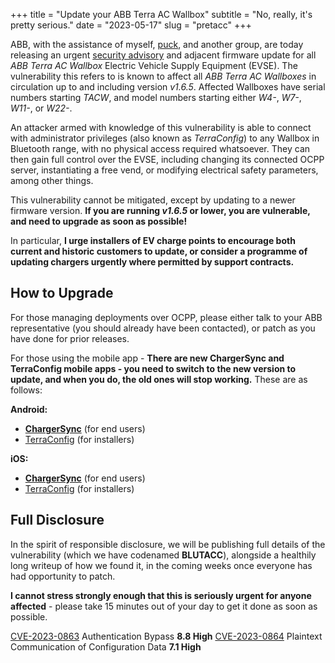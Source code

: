 +++
title = "Update your ABB Terra AC Wallbox"
subtitle = "No, really, it's pretty serious."
date = "2023-05-17"
slug = "pretacc"
+++

ABB, with the assistance of myself, [puck](http://puck.moe/), and another group, are today releasing an urgent [security advisory](https://search.abb.com/library/Download.aspx?Action=Launch&DocumentID=9AKK108468A1415&DocumentPartId=&LanguageCode=en) and adjacent firmware update for all _ABB Terra AC Wallbox_ Electric Vehicle Supply Equipment (EVSE). The vulnerability this refers to is known to affect all _ABB Terra AC Wallboxes_ in circulation up to and including version _v1.6.5_. Affected Wallboxes have serial numbers starting _TACW_, and model numbers starting either _W4-_, _W7-_, _W11-_, or _W22-_.

An attacker armed with knowledge of this vulnerability is able to connect with administrator privileges (also known as _TerraConfig_) to any Wallbox in Bluetooth range, with no physical access required whatsoever. They can then gain full control over the EVSE, including changing its connected OCPP server, instantiating a free vend, or modifying electrical safety parameters, among other things.

This vulnerability cannot be mitigated, except by updating to a newer firmware version. **If you are running _v1.6.5_ or lower, you are vulnerable, and need to upgrade as soon as possible!**

In particular, **I urge installers of EV charge points to encourage both current and historic customers to update, or consider a programme of updating chargers urgently where permitted by support contracts.**

## How to Upgrade

For those managing deployments over OCPP, please either talk to your ABB representative (you should already have been contacted), or patch as you have done for prior releases.

For those using the mobile app - **There are new ChargerSync and TerraConfig mobile apps - you need to switch to the new version to update, and when you do, the old ones will stop working.** These are as follows:

**Android:**
* **[ChargerSync](https://play.google.com/store/apps/details?id=com.abbemobility.chargersync)** (for end users)
* [TerraConfig](https://play.google.com/store/apps/details?id=com.abbemobility.terraconfig) (for installers)

**iOS:**
* **[ChargerSync](https://apps.apple.com/gb/app/chargersync/id6443737188)** (for end users)
* [TerraConfig](https://apps.apple.com/gb/app/terraconfig/id6443887124) (for installers)

## Full Disclosure

In the spirit of responsible disclosure, we will be publishing full details of the vulnerability (which we have codenamed **BLUTACC**), alongside a healthily long writeup of how we found it, in the coming weeks once everyone has had opportunity to patch.

**I cannot stress strongly enough that this is seriously urgent for anyone affected** - please take 15 minutes out of your day to get it done as soon as possible.

[CVE-2023-0863](https://cve.mitre.org/cgi-bin/cvename.cgi?name=CVE-2023-0863) Authentication Bypass **8.8 High**
[CVE-2023-0864](https://cve.mitre.org/cgi-bin/cvename.cgi?name=CVE-2023-0864) Plaintext Communication of Configuration Data **7.1 High**